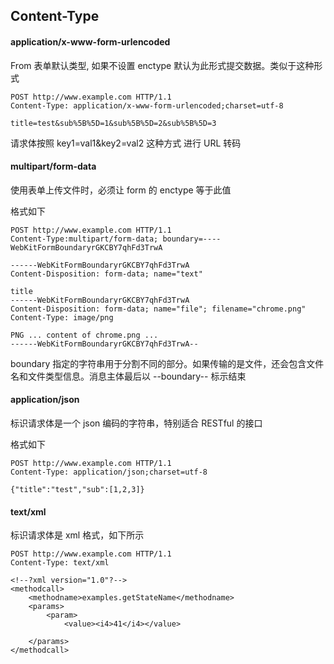 ## Content-Type

#### application/x-www-form-urlencoded 
From 表单默认类型, 如果不设置 enctype 默认为此形式提交数据。类似于这种形式

```
POST http://www.example.com HTTP/1.1 
Content-Type: application/x-www-form-urlencoded;charset=utf-8 

title=test&sub%5B%5D=1&sub%5B%5D=2&sub%5B%5D=3 
```
请求体按照 key1=val1&key2=val2 这种方式
进行 URL 转码

#### multipart/form-data 
使用表单上传文件时，必须让 form 的 enctype 等于此值

格式如下
```
POST http://www.example.com HTTP/1.1 
Content-Type:multipart/form-data; boundary=----WebKitFormBoundaryrGKCBY7qhFd3TrwA 

------WebKitFormBoundaryrGKCBY7qhFd3TrwA 
Content-Disposition: form-data; name="text" 

title 
------WebKitFormBoundaryrGKCBY7qhFd3TrwA 
Content-Disposition: form-data; name="file"; filename="chrome.png" 
Content-Type: image/png 

PNG ... content of chrome.png ... 
------WebKitFormBoundaryrGKCBY7qhFd3TrwA-- 
```

boundary 指定的字符串用于分割不同的部分。如果传输的是文件，还会包含文件名和文件类型信息。消息主体最后以 --boundary-- 标示结束

#### application/json 
标识请求体是一个 json 编码的字符串，特别适合 RESTful 的接口

格式如下
```
POST http://www.example.com HTTP/1.1 
Content-Type: application/json;charset=utf-8 

{"title":"test","sub":[1,2,3]} 
```

#### text/xml
标识请求体是 xml 格式，如下所示

```
POST http://www.example.com HTTP/1.1 
Content-Type: text/xml 

<!--?xml version="1.0"?--> 
<methodcall> 
    <methodname>examples.getStateName</methodname> 
    <params> 
        <param> 
            <value><i4>41</i4></value> 
         
    </params> 
</methodcall> 
```